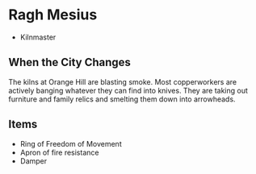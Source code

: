 # Ragh Mesius
 * Kilnmaster


## When the City Changes
The kilns at Orange Hill are blasting smoke. Most copperworkers are actively banging whatever they can find into knives. They are taking out furniture and family relics and smelting them down into arrowheads.

## Items
 * Ring of Freedom of Movement
 * Apron of fire resistance
 * Damper